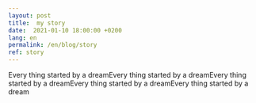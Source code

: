 ```yaml
---
layout: post
title:  my story
date:  2021-01-10 18:00:00 +0200
lang: en
permalink: /en/blog/story
ref: story
---
```

Every thing started by a dreamEvery thing started by a dreamEvery thing started by a dreamEvery thing started by a dreamEvery thing started by a dream